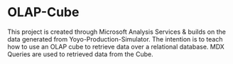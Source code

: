 # OLAP-Cube
This project is created through Microsoft Analysis Services &amp; builds on the data generated from Yoyo-Production-Simulator. The intention is to teach how to use an OLAP cube to retrieve data over a relational database. MDX Queries are used to retrieved data from the Cube.
